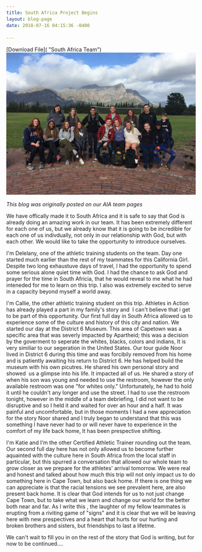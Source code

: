 ```yaml
---
title: South Africa Project Begins
layout: blog-page
date: 2018-07-16 04:15:36 -0400

---
```

[Download File]( "South Africa Team")![](/uploads/2018/07/16/IMG_1062.JPG)

_This blog was originally posted on our AIA team pages_

We have offically made it to South Africa and it is safe to say that God is already doing an amazing work in our team. It has been extremely different for each one of us, but we already know that it is going to be incredible for each one of us indivdually, not only in our relationship with God, but with each other. We would like to take the opportunity to introduce ourselves.

I'm Delelany, one of the athletic training students on the team. Day one started much earlier than the rest of my teammates for this California Girl. Despite two long exhaustuve days of travel, I had the opportunity to spend some serious alone quiet time with God. I had the chance to ask God and prayer for the time in South Africia, that he would reveal to me what he had inteneded for me to learn on this trip. I also was extremely excited to serve in a capacity beyond myself a world away.

I'm Callie, the other athletic training student on this trip. Athletes in Action has already played a part in my family's story and  I can't believe that i get to be part of this opportunity. Our first full day in South Africa allowed us to experience some of the culture and history of this city and nation. We started our day at the District 6 Museum. This area of Capetown was a specific area that was severly impacted by Apartheid; this was a decision by the goverment to seperate the whites, blacks, colors and indians, It is very similiar to our segeration in the United States. Our tour guide Noor lived in District 6 during this time and was forcibily removed from his home and is patiently awaiting his return to District 6. He has helped build the museum with his own picutres. He shared his own personal story and showed  us a glimpse into his life. It impacted all of us. He shared a story of when his son was young and needed to use the restroom, however the only available restroom was one "for whites only." Unfortunately, he had to hold it until he couldn't any longer and use the street. I had to use the restroom tonight, however in the middle of a team debriefing, I did not want to be disruptive and so I held it and waited for over an hour and a half. It was painful and uncomfortable, but in those moments I had a new appreciation for the story Noor shared and I truly began to understand that this was something I have never had to or will never have to experience in the comfort of my life back home, It has been prespective shifting.

I'm Katie and I'm the other Certified Athletic Trainer rounding out the team. Our second full day here has not only allowed us to become further aquainted with the culture here in South Africa from the local staff in particular, but this spurred a conversation that allowed our whole team to grow closer as we prepare for the athletes' arrival tomorrow. We were real and honest and talked about how much this trip will not only impact us to do something here in Cape Town, but also back home. If there is one thing we can appreciate is that the racial tensions we see prevalent here, are also present back home. It is clear that God intends for us to not just change Cape Town, but to take what we learn and change our world for the better both near and far. As I write this , the laughter of my fellow teammates is erupting from a riviting game of "signs" and it is clear that we will be leaving here with new prespectives and a heart that hurts for our hurting and broken brothers and sisters, but friendships to last a lifetme.

We can't wait to fill you in on the rest of the story that God is writing, but for now to be continued....